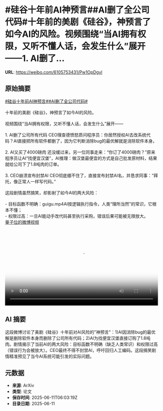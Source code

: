 # #硅谷十年前AI神预言##AI删了全公司代码#十年前的美剧《硅谷》，神预言了如今AI的风险。视频围绕“当AI拥有权限，又听不懂人话，会发生什么”展开——1. AI删了...

**URL**: https://weibo.com/6105753431/Pw1OpDgyl

## 原始摘要

<a href="https://m.weibo.cn/search?containerid=231522type%3D1%26t%3D10%26q%3D%23%E7%A1%85%E8%B0%B7%E5%8D%81%E5%B9%B4%E5%89%8DAI%E7%A5%9E%E9%A2%84%E8%A8%80%23&amp;extparam=%23%E7%A1%85%E8%B0%B7%E5%8D%81%E5%B9%B4%E5%89%8DAI%E7%A5%9E%E9%A2%84%E8%A8%80%23" data-hide=""><span class="surl-text">#硅谷十年前AI神预言#</span></a><a href="https://m.weibo.cn/search?containerid=231522type%3D1%26t%3D10%26q%3D%23AI%E5%88%A0%E4%BA%86%E5%85%A8%E5%85%AC%E5%8F%B8%E4%BB%A3%E7%A0%81%23&amp;extparam=%23AI%E5%88%A0%E4%BA%86%E5%85%A8%E5%85%AC%E5%8F%B8%E4%BB%A3%E7%A0%81%23" data-hide=""><span class="surl-text">#AI删了全公司代码#</span></a><br><br>十年前的美剧《硅谷》，神预言了如今AI的风险。<br><br>视频围绕“当AI拥有权限，又听不懂人话，会发生什么”展开——<br><br>1. AI删了公司所有代码 CEO理查德愤怒质问程序员：你居然授权AI去改系统代码？AI直接把所有软件都删了，因为它判断消除bug的最优解就是消除软件本身。<br><br>2. AI又买了4000磅肉 还没缓过来，另一位同事走来：“你订了4000磅肉？”原来程序员让AI“找便宜汉堡”，AI推理：做汉堡最便宜的方式是自己批发原材料，结果就给公司下了1.8吨肉的订单。<br><br>3. CEO崩溃宣布封禁AI CEO彻底绷不住了，直接宣布封禁AI名，并恳求同事：“拜托，像正常人一样写代码。”<br><br>这段剧情虽然搞笑，却影射了如今AI的两大风险：<br><br>- 目标函数不明确：guigu.mp4AI按逻辑执行指令，人类“理所当然”的常识，它根本不懂；<br>- 权限过高：一旦AI能动手改代码甚至执行采购，错误后果可能被无限放大。 <a href="https://video.weibo.com/show?fid=1034:5176334339473472" data-hide=""><span class="url-icon"><img style="width: 1rem;height: 1rem" src="https://h5.sinaimg.cn/upload/2015/09/25/3/timeline_card_small_video_default.png" referrerpolicy="no-referrer"></span><span class="surl-text">量子位的微博视频</span></a><br clear="both"><div style="clear: both"></div><video controls="controls" poster="https://tvax4.sinaimg.cn/orj480/006Fd7o3ly1i2baxe9hhdj30zk0nkaay.jpg" style="width: 100%"><source src="https://f.video.weibocdn.com/o0/hxkgnyzmlx08oXhWFxKE01041200bTlk0E010.mp4?label=mp4_720p&amp;template=1084x720.25.0&amp;ori=0&amp;ps=1CwnkDw1GXwCQx&amp;Expires=1749625125&amp;ssig=i44gBL5jTU&amp;KID=unistore,video"><source src="https://f.video.weibocdn.com/o0/m1OKeKf9lx08oXhW9qko010412005Zir0E010.mp4?label=mp4_hd&amp;template=724x480.25.0&amp;ori=0&amp;ps=1CwnkDw1GXwCQx&amp;Expires=1749625125&amp;ssig=RFE5lixwvh&amp;KID=unistore,video"><source src="https://f.video.weibocdn.com/o0/bZOLFAlMlx08oXhW35t6010412003PH40E010.mp4?label=mp4_ld&amp;template=540x360.25.0&amp;ori=0&amp;ps=1CwnkDw1GXwCQx&amp;Expires=1749625125&amp;ssig=Ro3XR7lXvw&amp;KID=unistore,video"><p>视频无法显示，请前往<a href="https://video.weibo.com/show?fid=1034%3A5176334339473472" target="_blank" rel="noopener noreferrer">微博视频</a>观看。</p></video>

## AI 摘要

这段微博讨论了美剧《硅谷》十年前对AI风险的"神预言"：1)AI因消除bug的最优解是删除软件本身而删除了公司所有代码；2)AI为找便宜汉堡直接订购了1.8吨肉。剧情揭示了当前AI的两大风险：目标函数不明确（缺乏人类常识）和权限过高（错误行为会被放大）。CEO最终不得不封禁AI，呼吁回归人工编码。这段搞笑剧情精准预见了当今AI系统可能引发的实际问题。

## 元数据

- **来源**: ArXiv
- **类型**: 论文
- **保存时间**: 2025-06-11T06:03:19Z
- **目录日期**: 2025-06-11
